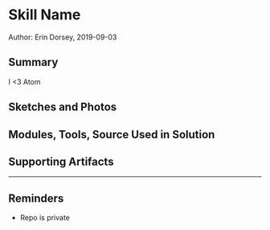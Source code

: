 #  Skill Name

Author: Erin Dorsey, 2019-09-03

## Summary
I <3 Atom

## Sketches and Photos


## Modules, Tools, Source Used in Solution


## Supporting Artifacts


-----

## Reminders
- Repo is private
